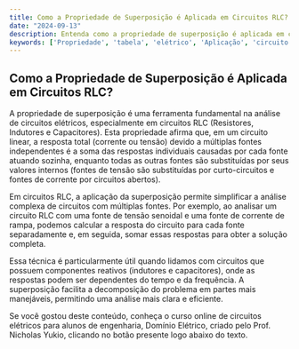 ```yaml
---
title: Como a Propriedade de Superposição é Aplicada em Circuitos RLC?
date: "2024-09-13"
description: Entenda como a propriedade de superposição é aplicada em circuitos RLC e sua importância na análise avançada de circuitos elétricos.
keywords: ['Propriedade', 'tabela', 'elétrico', 'Aplicação', 'circuito', 'RLC', 'Rampa']
---
```


## Como a Propriedade de Superposição é Aplicada em Circuitos RLC?

A propriedade de superposição é uma ferramenta fundamental na análise de circuitos elétricos, especialmente em circuitos RLC (Resistores, Indutores e Capacitores). Esta propriedade afirma que, em um circuito linear, a resposta total (corrente ou tensão) devido a múltiplas fontes independentes é a soma das respostas individuais causadas por cada fonte atuando sozinha, enquanto todas as outras fontes são substituídas por seus valores internos (fontes de tensão são substituídas por curto-circuitos e fontes de corrente por circuitos abertos).

Em circuitos RLC, a aplicação da superposição permite simplificar a análise complexa de circuitos com múltiplas fontes. Por exemplo, ao analisar um circuito RLC com uma fonte de tensão senoidal e uma fonte de corrente de rampa, podemos calcular a resposta do circuito para cada fonte separadamente e, em seguida, somar essas respostas para obter a solução completa.

Essa técnica é particularmente útil quando lidamos com circuitos que possuem componentes reativos (indutores e capacitores), onde as respostas podem ser dependentes do tempo e da frequência. A superposição facilita a decomposição do problema em partes mais manejáveis, permitindo uma análise mais clara e eficiente.

Se você gostou deste conteúdo, conheça o curso online de circuitos elétricos para alunos de engenharia, Domínio Elétrico, criado pelo Prof. Nicholas Yukio, clicando no botão presente logo abaixo do texto.